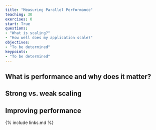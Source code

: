 ```yaml
---
title: "Measuring Parallel Performance"
teaching: 30
exercises: 0
start: True
questions:
- "What is scaling?"
- "How well does my application scale?"
objectives:
- "To be determined"
keypoints:
- "To be determined"
---
```


## What is performance and why does it matter?

## Strong vs. weak scaling

## Improving performance

{% include links.md %}

